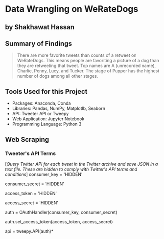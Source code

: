 # Data Wrangling on WeRateDogs
## by Shakhawat Hassan


## Summary of Findings
> There are more favorite tweets than counts of a retweet on WeRateDogs. This means people are favoriting a picture of a dog than they are retweeting that tweet. Top names are A (unrecorded name), Charlie, Penny, Lucy, and Tucker. The stage of Pupper has the highest number of dogs among all other stages. 

## Tools Used for this Project
  - Packages: Anaconda, Conda
  - Libraries: Pandas, NumPy, Matplotlb, Seaborn 
  - API: Tweeter API or Tweepy
  - Web Application: Jupyter Notebook
  - Programming Language: Python 3



## Web Scraping
### Tweeter's API Terms

[*Query Twitter API for each tweet in the Twitter archive and save JSON in a text file.
 These are hidden to comply with Twitter's API terms and conditions*]
 consumer_key = 'HIDDEN'
 
 consumer_secret = 'HIDDEN'

access_token = 'HIDDEN'

access_secret = 'HIDDEN'

auth = OAuthHandler(consumer_key, consumer_secret)

auth.set_access_token(access_token, access_secret)

api = tweepy.API(auth)*


